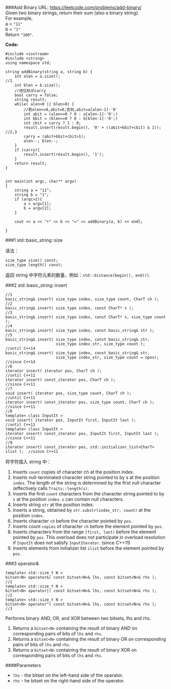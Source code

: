 ###Add Binary
URL: https://leetcode.com/problems/add-binary/</br>
Given two binary strings, return their sum (also a binary string).</br>
For example,</br>
a = `"11"`</br>
b = `"1"`</br>
Return `"100"`.

__Code:__

	#include <iostream>
	#include <string>
	using namespace std;

	string addBinary(string a, string b) {
	    int alen = a.size();												//1	
	    int blen = b.size();
	    //进位标示carry
	    bool carry = false;
	    string result;
	    while( alen>0 || blen>0) {
	    	//若alen<=0,abit=0;否则,abit=a[alen-1]-'0'
	        int abit = (alen<=0 ? 0 : a[alen-1]-'0';)
	        int bbit = (blen<=0 ? 0 : b[blen-1]-'0';)
	        int cbit = carry ? 1 : 0;
	        result.insert(result.begin(), '0' + ((abit+bbit+cbit) & 1));	//2,3
	        carry = (abit+bbit+cbit>1);
	        alen--; blen--;
	    }
	    if (carry){
	        result.insert(result.begin(), '1');
	    }
	    return result;
	}


	int main(int argc, char** argv) 
	{
	    string a = "11";
	    string b = "1";
	    if (argc>2){
	        a = argv[1];
	        b = argv[2];
	    }

	    cout << a << "+" << b << "=" << addBinary(a, b) << endl;
	    
	}

###1 std::basic_string::size

语法：

	size_type size() const;
	size_type length() const;

返回 string 中字符元素的数量，例如：`std::distance(begin(), end())`.

###2 std::basic_string::insert
	
	//1
	basic_string& insert( size_type index, size_type count, CharT ch );	
	//2		
	basic_string& insert( size_type index, const CharT* s );	
	//3				
	basic_string& insert( size_type index, const CharT* s, size_type count );
	//4
	basic_string& insert( size_type index, const basic_string& str );
	//5		
	basic_string& insert( size_type index, const basic_string& str,
	                      size_type index_str, size_type count );				//until C++14
	basic_string& insert( size_type index, const basic_string& str,
	                      size_type index_str, size_type count = npos);			//since C++14	
	//6
	iterator insert( iterator pos, CharT ch );									//until C++11
	iterator insert( const_iterator pos, CharT ch );							//since C++11
	//7
	void insert( iterator pos, size_type count, CharT ch );						//until C++11
	iterator insert( const_iterator pos, size_type count, CharT ch );			//since C++11
	//8
	template< class InputIt >
	void insert( iterator pos, InputIt first, InputIt last );					//until C++11
	template< class InputIt >
	iterator insert( const_iterator pos, InputIt first, InputIt last );			//since C++11
	//9
	iterator insert( const_iterator pos, std::initializer_list<CharT> ilist );	//since C++11

将字符插入 string 中：

1. Inserts `count` copies of character ch at the position index.
2. Inserts null-terminated character string pointed to by s at the position `index`. The length of the string is determined by the first null character (effectively calls `Traits::length(s)`.
3. Inserts the first `count` characters from the character string pointed to by `s` at the position `index`. `s` can contain null characters.
4. Inserts string `str` at the position index.
5. Inserts a string, obtained by `str.substr(index_str, count)` at the position `index`.
6. Inserts character `ch` before the character pointed by `pos`.
7. Inserts count `copies` of character `ch` before the element pointed by `pos`.
8. Inserts characters from the range `[first, last)` before the element pointed by `pos`. This overload does not participate in overload resolution if `InputIt` does not satisfy `InputIterator`. (since C++11)
9. Inserts elements from initializer list `ilist` before the element pointed by `pos`.

###3 operator&

	template< std::size_t N >
	bitset<N> operator&( const bitset<N>& lhs, const bitset<N>& rhs );		//1
	template< std::size_t N >
	bitset<N> operator|( const bitset<N>& lhs, const bitset<N>& rhs );		//2
	template< std::size_t N >
	bitset<N> operator^( const bitset<N>& lhs, const bitset<N>& rhs );		//3

Performs binary AND, OR, and XOR between two bitsets, lhs and rhs.

1. Returns a `bitset<N>` containing the result of binary AND on corresponding pairs of bits of `lhs` and `rhs`.
2. Returns a `bitset<N>` containing the result of binary OR on corresponding pairs of bits of `lhs` and `rhs`.
3. Returns a `bitset<N>` containing the result of binary XOR on corresponding pairs of bits of `lhs` and `rhs`.

####Parameters

- `lhs` - the bitset on the left-hand side of the operator.
- `rhs` - he bitset on the right-hand side of the operator.
